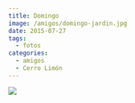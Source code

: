 ```yaml
---
title: Domingo
image: /amigos/domingo-jardin.jpg
date: 2015-07-27
tags:
  - fotos
categories:
  - amigos
  - Cerro Limón
---
```


![](/amigos/domingo-jardin.jpg)
